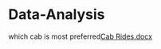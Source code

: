 # Data-Analysis
which cab is most preferred[Cab Rides.docx](https://github.com/IVYMWAI/Data-Analysis/files/11272083/Cab.Rides.docx)

